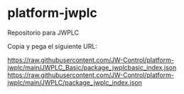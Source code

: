 # platform-jwplc
Repositorio para JWPLC

Copia y pega el siguiente URL:

https://raw.githubusercontent.com/JW-Control/platform-jwplc/main/JWPLC_Basic/package_jwplcbasic_index.json
https://raw.githubusercontent.com/JW-Control/platform-jwplc/main/JWPLC/package_jwplc_index.json
